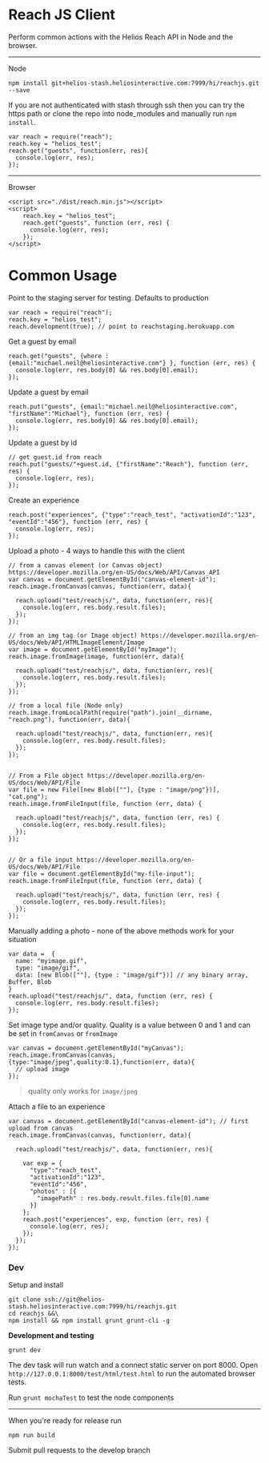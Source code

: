 # Reach JS Client

Perform common actions with the Helios Reach API in Node and the browser.

---

Node

```
npm install git+helios-stash.heliosinteractive.com:7999/hi/reachjs.git --save
```

If you are not authenticated with stash through ssh then you can try the https path or clone the repo into node_modules
and manually run `npm install`.

```
var reach = require("reach");
reach.key = "helios_test";
reach.get("guests", function(err, res){
  console.log(err, res);
});
```

---

Browser

```
<script src="./dist/reach.min.js"></script>
<script>
    reach.key = "helios_test";
    reach.get("guests", function (err, res) {
      console.log(err, res);
    });
</script>
```

# Common Usage

Point to the staging server for testing. Defaults to production

```
var reach = require("reach");
reach.key = "helios_test";
reach.development(true); // point to reachstaging.herokuapp.com
```

Get a guest by email

```
reach.get("guests", {where : {email:"michael.neil@heliosinteractive.com"} }, function (err, res) {
  console.log(err, res.body[0] && res.body[0].email);
});
```

Update a guest by email

```
reach.put("guests", {email:"michael.neil@heliosinteractive.com", "firstName":"Michael"}, function (err, res) {
  console.log(err, res.body[0] && res.body[0].email);
});
```

Update a guest by id

```
// get guest.id from reach
reach.put("guests/"+guest.id, {"firstName":"Reach"}, function (err, res) {
  console.log(err, res);
});
```

Create an experience

```
reach.post("experiences", {"type":"reach_test", "activationId":"123", "eventId":"456"}, function (err, res) {
  console.log(err, res);
});
```

Upload a photo - 4 ways to handle this with the client

```
// from a canvas element (or Canvas object) https://developer.mozilla.org/en-US/docs/Web/API/Canvas_API
var canvas = document.getElementById("canvas-element-id");
reach.image.fromCanvas(canvas, function(err, data){

  reach.upload("test/reachjs/", data, function(err, res){
    console.log(err, res.body.result.files);
  });
});

// from an img tag (or Image object) https://developer.mozilla.org/en-US/docs/Web/API/HTMLImageElement/Image
var image = document.getElementById("myImage");
reach.image.fromImage(image, function(err, data){

  reach.upload("test/reachjs/", data, function(err, res){
    console.log(err, res.body.result.files);
  });
});

// from a local file (Node only)
reach.image.fromLocalPath(require("path").join(__dirname, "reach.png"), function(err, data){

  reach.upload("test/reachjs/", data, function(err, res){
    console.log(err, res.body.result.files);
  });
});


// From a File object https://developer.mozilla.org/en-US/docs/Web/API/File
var file = new File([new Blob([""], {type : "image/png"})], "cat.png");
reach.image.fromFileInput(file, function (err, data) {

  reach.upload("test/reachjs/", data, function (err, res) {
    console.log(err, res.body.result.files);
  });
});


// Or a file input https://developer.mozilla.org/en-US/docs/Web/API/File
var file = document.getElementById("my-file-input");
reach.image.fromFileInput(file, function (err, data) {

  reach.upload("test/reachjs/", data, function (err, res) {
    console.log(err, res.body.result.files);
  });
});
```

Manually adding a photo - none of the above methods work for your situation

```
var data =  {
  name: "myimage.gif",
  type: "image/gif",
  data: [new Blob([""], {type : "image/gif"})] // any binary array, Buffer, Blob
}
reach.upload("test/reachjs/", data, function (err, res) {
  console.log(err, res.body.result.files);
});
```

Set image type and/or quality. Quality is a value between 0 and 1 and can be set in `fromCanvas` or `fromImage`

```
var canvas = document.getElementById("myCanvas");
reach.image.fromCanvas(canvas, {type:"image/jpeg",quality:0.1},function(err, data){
  // upload image
});
```

 > quality only works for `image/jpeg`

Attach a file to an experience

```
var canvas = document.getElementById("canvas-element-id"); // first upload from canvas
reach.image.fromCanvas(canvas, function(err, data){

  reach.upload("test/reachjs/", data, function(err, res){

    var exp = {
      "type":"reach_test",
      "activationId":"123",
      "eventId":"456",
      "photos" : [{
        "imagePath" : res.body.result.files.file[0].name
      }]
    };
    reach.post("experiences", exp, function (err, res) {
      console.log(err, res);
    });
  });
});

```

### Dev

Setup and install

```
git clone ssh://git@helios-stash.heliosinteractive.com:7999/hi/reachjs.git
cd reachjs &&\
npm install && npm install grunt grunt-cli -g
```

**Development and testing**

```
grunt dev
```

The dev task will run watch and a connect static server on port 8000. Open `http://127.0.0.1:8000/test/html/test.html` to run
the automated browser tests.

Run `grunt mochaTest` to test the node components

---

When you're ready for release run

```
npm run build
```

Submit pull requests to the develop branch